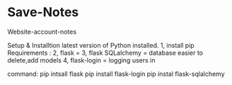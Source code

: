 # Save-Notes
Website-account-notes

Setup & Installtion
latest version of Python installed.
1, install pip
Requirements :
2, flask = 
3, flask SQLalchemy = database easier to delete,add models 
4, flask-login = logging users in

command:
pip intsall flask
pip install flask-login
pip instal flask-sqlalchemy 



